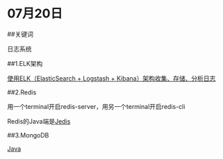 # 07月20日

##关键词

日志系统

##1.ELK架构

[使用ELK（ElasticSearch + Logstash + Kibana）架构收集、存储、分析日志](https://zhuanlan.zhihu.com/p/21333411)

##2.Redis

用一个terminal开启redis-server，用另一个terminal开启redis-cli

Redis的Java端是[Jedis](http://mvnrepository.com/artifact/redis.clients/jedis/2.8.1)

##3.MongoDB

[Java](https://docs.mongodb.com/getting-started/java/)


